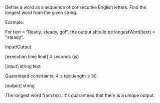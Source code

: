 Define a word as a sequence of consecutive English letters. Find the longest word from the given string.

Example:

For text = "Ready, steady, go!", the output should be
longestWord(text) = "steady".

Input/Output

[execution time limit] 4 seconds (js)

[input] string text

Guaranteed constraints:
4 ≤ text.length ≤ 50.

[output] string

The longest word from text. It's guaranteed that there is a unique output.

